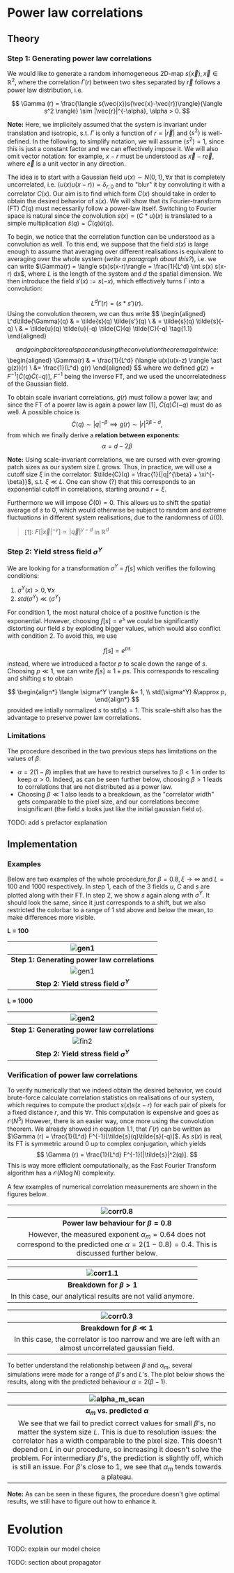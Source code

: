 # Power law correlations
## Theory
### Step 1: Generating power law correlations
We would like to generate a random inhomogeneous 2D-map $s(\vec{x}), \vec{x} \in \mathbb{R}^2$, where the correlation $\Gamma (r)$ between two sites separated by $\vec{r}$ follows a power law distribution, i.e. 

$$    \Gamma (r) = \frac{\langle s(\vec{x})s(\vec{x}-\vec{r})\rangle}{\langle s^2 \rangle} \sim |\vec{r}|^{-\alpha}, \alpha > 0. $$

**Note:** Here, we implicitely assumed that the system is invariant under translation and isotropic, s.t. $\Gamma$ is only a function of $r = |\vec{r}|$ and $\langle s^2 \rangle$ is well-defined. In the following, to simplify notation, we will assume $\langle s^2 \rangle = 1$, since this is just a constant factor and we can effectively impose it. We will also omit vector notation: for example, $x-r$ must be understood as $\vec{x} - r\vec{e}$, where $\vec{e}$ is a unit vector in any direction.

The idea is to start with a Gaussian field $u(x) \sim N(0,1), \forall x$ that is completely uncorrelated, i.e. $\langle u(x) u(x-r) \rangle = \delta_{r,0}$ and to "blur" it by convoluting it with a correlator $C(x)$. Our aim is to find which form 
$C(x)$ should take in order to obtain the desired behavior of $s(x)$. We will show that its Fourier-transform (FT) $\tilde{C}(q)$ must necessarily follow a power-law itself. Switching to Fourier space is natural since the convolution $s(x) = (C \ast u)(x)$ is translated to a simple multiplication $\tilde{s}(q) = \tilde{C}(q) \tilde{u}(q)$.

To begin, we notice that the correlation function can be understood as a convolution as well. To this end, we suppose that the field $s(x)$ is large enough to assume that averaging over different realisations is equivalent to averaging over the whole system (*write a paragraph about this?*), i.e. we can write $\Gamma(r) =  \langle s(x)s(x-r)\rangle = \frac{1}{L^d} \int s(x) s(x-r) dx$, where $L$ is the length of the system and $d$ the spatial dimension. We then introduce the field $s'(x) := s(-x)$, which effectively turns $\Gamma$ into a convolution:

$$
    L^d\Gamma(r) = (s\ast s')(r).
$$
Using the convolution theorem, we can thus write 
$$
    \begin{aligned}
        L^d\tilde{\Gamma}(q) & = \tilde{s}(q) \tilde{s'}(q) \\ 
        & = \tilde{s}(q) \tilde{s}(-q) \\
        & = \tilde{u}(q) \tilde{u}(-q) \tilde{C}(q) \tilde{C}(-q)
        \tag{1.1}
    \end{aligned}
    
$$
and going back to real space and using the convolution theorem again twice:
$$
    \begin{aligned}
        \Gamma(r) & = \frac{1}{L^d} (\langle u(x)u(x-z) \rangle \ast g(z))(r) \\
        &= \frac{1}{L^d} g(r)
    \end{aligned}
$$
where we defined $g(z) = F^{-1}[\tilde{C}(q)\tilde{C}(-q)]$, $F^{-1}$ being the inverse FT, and we used the uncorrelatedness of the Gaussian field.

To obtain scale invariant correlations, $g(r)$ must follow a power law, and since the FT of a power law is again a power law [1], $\tilde{C}(q)\tilde{C}(-q)$ must do as well. A possible choice is
$$
    \tilde{C}(q) \sim |q|^{-\beta} \implies g(r) \sim |r|^{2\beta - d},
$$
from which we finally derive a **relation between exponents**:
$$
    \alpha = d - 2\beta
$$

**Note:**
Using scale-invariant correlations, we are cursed with ever-growing patch sizes as our system size $L$ grows. Thus, in practice, we will use a cutoff size $\xi$ in the correlator: $\tilde{C}(q) = \frac{1}{|q|^{\beta} + \xi^{-\beta}}$, s.t. $\xi \ll L$. One can show (?) that this corresponds to an exponential cutoff in correlations, starting around $r = \xi$.

Furthermore we will impose $\tilde{C}(0) = 0$. This allows us to shift the spatial average of $s$ to 0, which would otherwise be subject to random and extreme fluctuations in different system realisations, due to the randomness of $\tilde{u}(0)$.

>  [1]: $F[|\vec{x}|^{-\gamma}] \propto |\vec{q}|^{\gamma -d}$ in $\mathbb{R}^d$

### Step 2: Yield stress field $\sigma^Y$
We are looking for a transformation $\sigma^Y$ = $f[s]$ which verifies the following conditions:
1. $\sigma^Y(x) > 0, \forall x$
2. $std(\sigma^Y) \ll \langle \sigma^Y \rangle$

For condition 1, the most natural choice of a positive function is the exponential. However, choosing $f[s] = e^s$ we could be significantly distorting our field $s$ by exploding bigger values, which would also conflict with condition 2. To avoid this, we use 

$$f[s] = e^{ps}$$

instead, where we introduced a factor $p$ to scale down the range of $s$. Choosing $p \ll 1$, we can write $f[s] \approx 1 + ps$. This corresponds to rescaling and shifting $s$ to obtain 

$$
\begin{align*}
\langle \sigma^Y \rangle &= 1, \\
std(\sigma^Y) &\approx p,
\end{align*}
$$ 
provided we intially normalized $s$ to $std(s) = 1$. This scale-shift also has the advantage to preserve power law correlations.

### Limitations
The procedure described in the two previous steps has limitations on the values of $\beta$:
- $\alpha = 2(1-\beta)$ implies that we have to restrict ourselves to  $\beta < 1$ in order to keep $\alpha > 0$. Indeed, as can be seen further below, choosing $\beta > 1$ leads to correlations that are not distributed as a power law.
- Choosing $\beta \ll 1$ also leads to a breakdown, as the "correlator width" gets comparable to the pixel size, and our correlations become insignificant (the field $s$ looks just like the initial gaussian field $u$).

TODO: add s prefactor explanation


## Implementation
### Examples
Below are two examples of the whole procedure,for $\beta = 0.8, \xi \to \infty$  and $L = 100$ and $1000$ respectively. In step 1, each of the 3 fields $u$, $C$ and $s$ are plotted along with their FT. In step 2, we show $s$ again along with $\sigma^Y$. It should look the same, since it just corresponds to a shift, but we also restricted the colorbar to a range of 1 std above and below the mean, to make differences more visible.

**L = 100**

|![gen1](examples/gen1.png)|
|:---:|
|**Step 1: Generating power law correlations**|
|![gen1](examples/fin1.png)|
|**Step 2: Yield stress field $\sigma^Y$**|

**L = 1000**

|![gen2](examples/gen2.png)|
|:---:|
|**Step 1: Generating power law correlations**|
|![fin2](examples/fin2.png)|
|**Step 2: Yield stress field $\sigma^Y$**|



### Verification of power law correlations
To verify numerically that we indeed obtain the desired behavior, we could brute-force calculate correlation statistics on realisations of our system, which requires to compute the product $s(x)s(x-r)$ for each pair of pixels for a fixed distance $r$, and this $\forall r$. This computation is expensive and goes as $\mathcal{O}(N^3)$ However, there is an easier way, once more using the convolution theorem. We already showed in equation 1.1, that $\Gamma (r)$ can be written as $\Gamma (r) = \frac{1}{L^d}  F^{-1}[\tilde{s}(q)\tilde{s}(-q)]$. As $s(x)$ is real, its FT is symmetric around 0 up to complex conjugation, which yields 
$$
    \Gamma (r) = \frac{1}{L^d}  F^{-1}[|\tilde{s}|^2(q)].
$$
This is way more efficient computationally, as the Fast Fourier Transform algorithm has a $\mathcal{O}(N\log{N})$ complexity.

A few examples of numerical correlation measurements are shown in the figures below.

|![corr0.8](examples/corr_beta=0.8.png)|
|:---:|
|**Power law behaviour for $\beta = 0.8$**|
|However, the measured exponent $\alpha_m = 0.64$ does not correspond to the predicted one $\alpha = 2(1-0.8) =0.4$. This is discussed further below.|

|![corr1.1](examples/corr_beta=1.1.png)|
|:---:|
|**Breakdown for $\beta > 1$**|
|In this case, our analytical results are not valid anymore.|

|![corr0.3](examples/corr_beta=0.3.png)|
|:---:|
|**Breakdown for $\beta \ll 1$**|
|In this case, the correlator is too narrow and we are left with an almost uncorrelated gaussian field.|

To better understand the relationship between $\beta$ and $\alpha_m$, several simulations were made for a range of $\beta$'s and $L$'s. The plot below shows the results, along with the predicted behaviour $\alpha = 2(\beta -1)$.

|![alpha_m_scan](results/alpha_m_scan.png)|
|:---:|
|**$\alpha_{m}$ vs. predicted $\alpha$**|
|We see that we fail to predict correct values for small $\beta$'s, no matter the system size $L$. This is due to resolution issues: the correlator has a width comparable to the pixel size. This doesn't depend on $L$ in our procedure, so increasing it doesn't solve the problem. For intermediary $\beta$'s, the prediction is slightly off, which is still an issue. For $\beta$'s close to 1, we see that $\alpha_m$ tends towards a plateau.|

**Note:** As can be seen in these figures, the procedure doesn't give optimal results, we still have to figure out how to enhance it.

# Evolution
TODO: explain our model choice

TODO: section about propagator